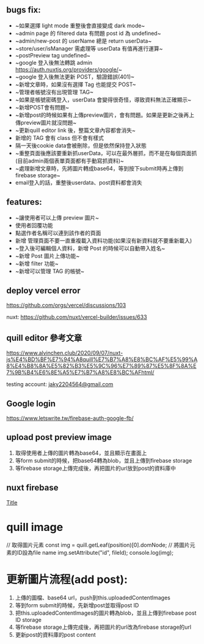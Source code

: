 ## bugs fix:

-   ~如果選擇 light mode 重整後會直接變成 dark mode~
-   ~admin page 的 filtered data 有問題 post id 為 undefined~
-   ~admin/new-post 的 userName 總是 return userData~
-   ~store/user/isManager 需處理等 userData 有值再進行運算~
-   ~postPreview tag undefined~
-   ~google 登入後無法轉跳 admin https://auth.nuxtjs.org/providers/google/~
-   ~google 登入後無法更新 POST，驗證錯誤(401)~
-   ~新增文章時，如果沒有選擇 Tag 也能提交 POST~
-   ~管理者帳號沒有出現管理 TAG~
-   ~如果是帳號密碼登入，userData 會變得很奇怪，導致資料無法正確顯示~
-  ~新增POST會有問題~
-   ~新增post的時候如果有上傳preview圖片，會有問題。如果是更新之後再上傳preview圖片就沒問題~
-  ~更新quill editor link 後，整篇文章內容都會消失~
-   新增的 TAG 會有 class 但不會有樣式
-   隔一天後cookie data會被刪除，但是依然保持登入狀態
-   ~重整頁面後應該要重新抓userData，可以在最外層抓，而不是在每個頁面抓(目前admin兩個表單頁面都有手動寫抓資料)~
-   ~處理新增文章時，先將圖片轉成base64，等到按下submit時再上傳到firebase storage~
-  email登入的話，重整後userdata、post資料都會消失


## features:
-   ~讓使用者可以上傳 preview 圖片~
-   使用者回覆功能
-   點選作者名稱可以連到該作者的頁面
-   新增 管理頁面不要一直重複載入資料功能(如果沒有新資料就不要重新載入)
-   ~登入後可編輯個人資料，新增 Post 的時候可以自動帶入姓名~
-   ~新增 Post 圖片上傳功能~
-   ~新增 filter 功能~
-   ~新增可以管理 TAG 的帳號~

## deploy vercel error

https://github.com/orgs/vercel/discussions/103

nuxt:
https://github.com/nuxt/vercel-builder/issues/633

## quill editor 參考文章

https://www.alvinchen.club/2020/09/07/nuxt-js%E4%BD%BF%E7%94%A8quill%E7%B7%A8%E8%BC%AF%E5%99%A8%E4%B8%8A%E5%82%B3%E5%9C%96%E7%89%87%E5%8F%8A%E7%9B%B4%E6%8E%A5%E7%B7%A8%E8%BC%AFhtml/

testing account: jaky2204564@gmail.com

## Google login
https://www.letswrite.tw/firebase-auth-google-fb/


## upload post preview image
1. 取得使用者上傳的圖片轉為base64，並且顯示在畫面上
2. 等form submit的時候，把base64轉為blob，並且上傳到firebase storage
3. 等firebase storage上傳完成後，再把圖片的url放到post的資料庫中

## nuxt firebase
[Title](https://firebase.nuxtjs.org/guide/usage.html)


# quill image
// 取得圖片元素
const img = quill.getLeaf(position)[0].domNode;
// 將圖片元素的ID設為file name
img.setAttribute("id", fileId);
console.log(img);

# 更新圖片流程(add post):
1. 上傳的圖檔、base64 url，push到this.uploadedContentImages
2. 等到form submit的時候，先新增post並取得post ID
3. 把this.uploadedContentImages的圖片轉為blob，並且上傳到firebase post ID storage
4. 等firebase storage上傳完成後，再把圖片的url改為firebase storage的url
5. 更新post的資料庫的post content
